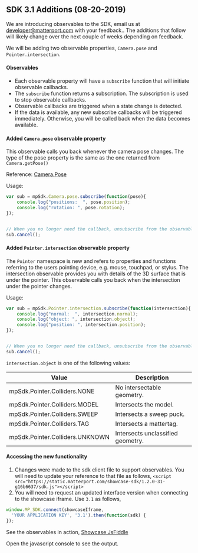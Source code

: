 
## SDK 3.1 Additions (08-20-2019)
We are introducing observables to the SDK, email us at developer@matterport.com with your feedback.. 
The additions that follow will likely change over the next couple of weeks depending on feedback.

We will be adding two observable properties, `Camera.pose` and `Pointer.intersection`.

#### Observables
* Each observable property will have a `subscribe` function that will initiate observable callbacks.
* The `subscribe` function returns a subscription. The subscription is used to stop observable callbacks.
* Observable callbacks are triggered when a state change is detected.
* If the data is available, any new subscribe callbacks will be triggered immediately. Otherwise, you will be called back when the data becomes available.

#### Added `Camera.pose` observable property
This observable calls you back whenever the camera pose changes. The type of the pose property is the same as the one returned from `Camera.getPose()`

Reference: [Camera.Pose](https://matterport.github.io/showcase-sdk/docs/reference/modules/camera.html#pose)

Usage:
```javascript
var sub = mpSdk.Camera.pose.subscribe(function(pose){
    console.log("positions:  ", pose.position);
    console.log("rotation: ", pose.rotation);
});


// When you no longer need the callback, unsubscribe from the observable.
sub.cancel();
```

#### Added `Pointer.intersection` observable property
The `Pointer` namespace is new and refers to properties and functions referring to the users pointing device, e.g. mouse, touchpad, or stylus. The intersection observable provides you with details of the 3D surface that is under the pointer.
This observable calls you back when the intersection under the pointer changes.

Usage:
```javascript
var sub = mpSdk.Pointer.intersection.subscribe(function(intersection){
    console.log("normal:  ", intersection.normal);
    console.log("object: ", intersection.object);
    console.log("position: ", intersection.position);
});


// When you no longer need the callback, unsubscribe from the observable.
sub.cancel();
```

`intersection.object` is one of the following values:

| Value                           | Description                       |
|---------------------------------|-----------------------------------|
| mpSdk.Pointer.Colliders.NONE    | No intersectable geometry.        |
| mpSdk.Pointer.Colliders.MODEL   | Intersects the model.             |
| mpSdk.Pointer.Colliders.SWEEP   | Intersects a sweep puck.          |
| mpSdk.Pointer.Colliders.TAG     | Intersects a mattertag.           |
| mpSdk.Pointer.Colliders.UNKNOWN | Intersects unclassified geometry. |


#### Accessing the new functionality


1. Changes were made to the sdk client file to support observables. You will need to update your reference to that file as follows,
`<script src="https://static.matterport.com/showcase-sdk/1.2.0-31-g16b6637/sdk.js"></script>`
2. You will need to request an updated interface version when connecting to the showcase iframe.
Use `3.1` as follows,
```javascript
window.MP_SDK.connect(showcaseIframe,
  'YOUR APPLICATION KEY', '3.1').then(function(sdk) {
});
```


See the observables in action, [Showcase JsFiddle](https://jsfiddle.net/guillermo_matterport/co87amLq)

Open the javascript console to see the output.

